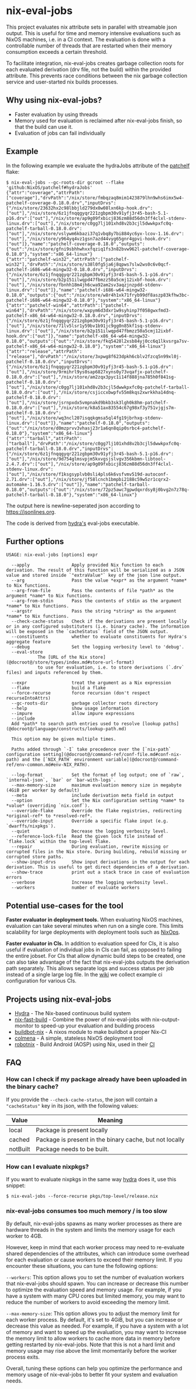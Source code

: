 # nix-eval-jobs

This project evaluates nix attribute sets in parallel with streamable json
output. This is useful for time and memory intensive evaluations such as NixOS
machines, i.e. in a CI context. The evaluation is done with a controllable
number of threads that are restarted when their memory consumption exceeds a
certain threshold.

To facilitate integration, nix-eval-jobs creates garbage collection roots for
each evaluated derivation (drv file, not the build) within the provided
attribute. This prevents race conditions between the nix garbage collection
service and user-started nix builds processes.

## Why using nix-eval-jobs?

- Faster evaluation by using threads
- Memory used for evaluation is reclaimed after nix-eval-jobs finish, so that
  the build can use it.
- Evaluation of jobs can fail individually

## Example

In the following example we evaluate the hydraJobs attribute of the
[patchelf](https://github.com/NixOS/patchelf) flake:

```console
$ nix-eval-jobs --gc-roots-dir gcroot --flake 'github:NixOS/patchelf#hydraJobs'
{"attr":"coverage","attrPath":["coverage"],"drvPath":"/nix/store/fmbqzaq8mim1423879lhn9whs6imx5w4-patchelf-coverage-0.18.0.drv","inputDrvs":{"/nix/store/23632hx2c98lbbjld279dx0w08lxn6kp-hook.drv":["out"],"/nix/store/6z1jfnqqgyqr221zgbpm30v91yfj3r45-bash-5.1-p16.drv":["out"],"/nix/store/ap9g09fxbicj836zm88d56dn3ff4clxl-stdenv-linux.drv":["out"],"/nix/store/c0gg7lj101xhd8v2b3cjl5dwwkpxfc0q-patchelf-tarball-0.18.0.drv":["out"],"/nix/store/vslywm6kbazi37q1vbq8y7bi884yc6yx-lcov-1.16.drv":["out"],"/nix/store/y964yq4vz1gsn7azd44vyg65gnr4gpvi-hook.drv":["out"]},"name":"patchelf-coverage-0.18.0","outputs":{"out":"/nix/store/gfni9sbhhwhxxfqziq1fs3n82bvw962l-patchelf-coverage-0.18.0"},"system":"x86_64-linux"}
{"attr":"patchelf-win32","attrPath":["patchelf-win32"],"drvPath":"/nix/store/s38l0fg5ja6j8qpws7slw2ws0c6v0qcf-patchelf-i686-w64-mingw32-0.18.0.drv","inputDrvs":{"/nix/store/6z1jfnqqgyqr221zgbpm30v91yfj3r45-bash-5.1-p16.drv":["out"],"/nix/store/b2p151ilwqpd47fbmzz50a5cmj12ixbf-hook.drv":["out"],"/nix/store/fbnhh18m4jh6cwa92am2sv3aqzjnzpdd-stdenv-linux.drv":["out"]},"name":"patchelf-i686-w64-mingw32-0.18.0","outputs":{"out":"/nix/store/w8r4h1xk71fryb99df8aszp83kfhw3bc-patchelf-i686-w64-mingw32-0.18.0"},"system":"x86_64-linux"}
{"attr":"patchelf-win64","attrPath":["patchelf-win64"],"drvPath":"/nix/store/wxpym6d3dxr1w9syhinp7f058gwxfmd3-patchelf-x86_64-w64-mingw32-0.18.0.drv","inputDrvs":{"/nix/store/6z1jfnqqgyqr221zgbpm30v91yfj3r45-bash-5.1-p16.drv":["out"],"/nix/store/71lv5lsr1y59bv1b91jc9gg0n85kf1sq-stdenv-linux.drv":["out"],"/nix/store/b2p151ilwqpd47fbmzz50a5cmj12ixbf-hook.drv":["out"]},"name":"patchelf-x86_64-w64-mingw32-0.18.0","outputs":{"out":"/nix/store/fkq5428l2xsb84yj0cc6q1lkvsrga7sv-patchelf-x86_64-w64-mingw32-0.18.0"},"system":"x86_64-linux"}
{"attr":"release","attrPath":["release"],"drvPath":"/nix/store/3xpwg8f623dpkh6cblv2fzcq5n99xl0j-patchelf-0.18.0.drv","inputDrvs":{"/nix/store/6z1jfnqqgyqr221zgbpm30v91yfj3r45-bash-5.1-p16.drv":["out"],"/nix/store/9rmihrl9ys0sap6827xyns0y73vqafjx-patchelf-0.18.0.drv":["out"],"/nix/store/am2zqx3pyc1i14f888jna785h0f841sg-patchelf-0.18.0.drv":["out"],"/nix/store/c0gg7lj101xhd8v2b3cjl5dwwkpxfc0q-patchelf-tarball-0.18.0.drv":["out"],"/nix/store/csjiccxbwpfv55m8kqs2xwrkkha14dnq-patchelf-0.18.0.drv":["out"],"/nix/store/jsrnpxdx5vmpnakd9bkb3sk3lgh0k8hm-patchelf-0.18.0.drv":["out"],"/nix/store/k8a51ax83554c67g98xf3y751vjgjs7m-patchelf-0.18.0.drv":["out"],"/nix/store/wq3ncl207isqqkqmsa5ql4fg19jbrhxg-stdenv-linux.drv":["out"]},"name":"patchelf-0.18.0","outputs":{"out":"/nix/store/d0mzprvv3vhasj23r1a6qn8qip0srbc4-patchelf-0.18.0"},"system":"x86_64-linux"}
{"attr":"tarball","attrPath":["tarball"],"drvPath":"/nix/store/c0gg7lj101xhd8v2b3cjl5dwwkpxfc0q-patchelf-tarball-0.18.0.drv","inputDrvs":{"/nix/store/6z1jfnqqgyqr221zgbpm30v91yfj3r45-bash-5.1-p16.drv":["out"],"/nix/store/9d754glmsvpjm5kxvgsjslvgv356kbmn-libtool-2.4.7.drv":["out"],"/nix/store/ap9g09fxbicj836zm88d56dn3ff4clxl-stdenv-linux.drv":["out"],"/nix/store/f1ksgsyplvb0sli4pls6k6vsfvmv519d-autoconf-2.71.drv":["out"],"/nix/store/jf58lcnch1bmpbi2188c59w5zr1cqrx2-automake-1.16.5.drv":["out"]},"name":"patchelf-tarball-0.18.0","outputs":{"out":"/nix/store/72pz5awc7gpwdqxrdsy8j0bvg2n7z78q-patchelf-tarball-0.18.0"},"system":"x86_64-linux"}
```

The output here is newline-seperated json according to https://jsonlines.org.

The code is derived from [hydra's](https://github.com/nixos/hydra) eval-jobs
executable.

## Further options

```console
USAGE: nix-eval-jobs [options] expr

  --apply                Apply provided Nix function to each derivation. The result of this function will be serialized as a JSON value and stored inside `"extraValue"` key of the json line output.
  --arg                  Pass the value *expr* as the argument *name* to Nix functions.
  --arg-from-file        Pass the contents of file *path* as the argument *name* to Nix functions.
  --arg-from-stdin       Pass the contents of stdin as the argument *name* to Nix functions.
  --argstr               Pass the string *string* as the argument *name* to Nix functions.
  --check-cache-status   Check if the derivations are present locally or in any configured substituters (i.e. binary cache). The information will be exposed in the `cacheStatus` field of the JSON output.
  --constituents         whether to evaluate constituents for Hydra's aggregate feature
  --debug                Set the logging verbosity level to 'debug'.
  --eval-store
            The [URL of the Nix store](@docroot@/store/types/index.md#store-url-format)
            to use for evaluation, i.e. to store derivations (`.drv` files) and inputs referenced by them.

  --expr                 treat the argument as a Nix expression
  --flake                build a flake
  --force-recurse        force recursion (don't respect recurseIntoAttrs)
  --gc-roots-dir         garbage collector roots directory
  --help                 show usage information
  --impure               allow impure expressions
  --include
  Add *path* to search path entries used to resolve [lookup paths](@docroot@/language/constructs/lookup-path.md)

  This option may be given multiple times.

  Paths added through `-I` take precedence over the [`nix-path` configuration setting](@docroot@/command-ref/conf-file.md#conf-nix-path) and the [`NIX_PATH` environment variable](@docroot@/command-ref/env-common.md#env-NIX_PATH).

  --log-format           Set the format of log output; one of `raw`, `internal-json`, `bar` or `bar-with-logs`.
  --max-memory-size      maximum evaluation memory size in megabyte (4GiB per worker by default)
  --meta                 include derivation meta field in output
  --option               Set the Nix configuration setting *name* to *value* (overriding `nix.conf`).
  --override-flake       Override the flake registries, redirecting *original-ref* to *resolved-ref*.
  --override-input       Override a specific flake input (e.g. `dwarffs/nixpkgs`).
  --quiet                Decrease the logging verbosity level.
  --reference-lock-file  Read the given lock file instead of `flake.lock` within the top-level flake.
  --repair               During evaluation, rewrite missing or corrupted files in the Nix store. During building, rebuild missing or corrupted store paths.
  --show-input-drvs      Show input derivations in the output for each derivation. This is useful to get direct dependencies of a derivation.
  --show-trace           print out a stack trace in case of evaluation errors
  --verbose              Increase the logging verbosity level.
  --workers              number of evaluate workers
```

## Potential use-cases for the tool

**Faster evaluator in deployment tools.** When evaluating NixOS machines,
evaluation can take several minutes when run on a single core. This limits
scalability for large deployments with deployment tools such as
[NixOps](https://github.com/NixOS/nixops).

**Faster evaluator in CIs.** In addition to evaluation speed for CIs, it is also
useful if evaluation of individual jobs in CIs can fail, as opposed to failing
the entire jobset. For CIs that allow dynamic build steps to be created, one can
also take advantage of the fact that nix-eval-jobs outputs the derivation path
separately. This allows separate logs and success status per job instead of a
single large log file. In the
[wiki](https://github.com/nix-community/nix-eval-jobs/wiki#ci-example-configurations)
we collect example ci configuration for various CIs.

## Projects using nix-eval-jobs

- [Hydra](https://github.com/NixOS/hydra) - The Nix-based continuous build system
- [nix-fast-build](https://github.com/Mic92/nix-fast-build) - Combine the power
  of nix-eval-jobs with nix-output-monitor to speed-up your evaluation and
  building process
- [buildbot-nix](https://github.com/Mic92/buildbot-nix) - A nixos module to make
  buildbot a proper Nix-CI
- [colmena](https://github.com/zhaofengli/colmena) - A simple, stateless NixOS
  deployment tool
- [robotnix](https://github.com/danielfullmer/robotnix) - Build Android (AOSP)
  using Nix, used in their
  [CI](https://github.com/danielfullmer/robotnix/blob/38b80700ee4265c306dcfdcce45056e32ab2973f/.github/workflows/instantiate.yml#L18)

## FAQ

### How can I check if my package already have been uploaded in the binary cache?

If you provide the `--check-cache-status`, the json will contain a
`"cacheStatus"` key in its json, with the following values:

| Value    | Meaning                                                 |
| -------- | ------------------------------------------------------- |
| local    | Package is present locally                              |
| cached   | Package is present in the binary cache, but not locally |
| notBuilt | Package needs to be built.                              |

### How can I evaluate nixpkgs?

If you want to evaluate nixpkgs in the same way
[hydra](https://hydra.nixos.org/) does it, use this snippet:

```console
$ nix-eval-jobs --force-recurse pkgs/top-level/release.nix
```

### nix-eval-jobs consumes too much memory / is too slow

By default, nix-eval-jobs spawns as many worker processes as there are hardware
threads in the system and limits the memory usage for each worker to 4GB.

However, keep in mind that each worker process may need to re-evaluate shared
dependencies of the attributes, which can introduce some overhead for each
evaluation or cause workers to exceed their memory limit. If you encounter these
situations, you can tune the following options:

`--workers`: This option allows you to set the number of evaluation workers that
nix-eval-jobs should spawn. You can increase or decrease this number to optimize
the evaluation speed and memory usage. For example, if you have a system with
many CPU cores but limited memory, you may want to reduce the number of workers
to avoid exceeding the memory limit.

`--max-memory-size`: This option allows you to adjust the memory limit for each
worker process. By default, it's set to 4GiB, but you can increase or decrease
this value as needed. For example, if you have a system with a lot of memory and
want to speed up the evaluation, you may want to increase the memory limit to
allow workers to cache more data in memory before getting restarted by
nix-eval-jobs. Note that this is not a hard limit and memory usage may rise
above the limit momentarily before the worker process exits.

Overall, tuning these options can help you optimize the performance and memory
usage of nix-eval-jobs to better fit your system and evaluation needs.
